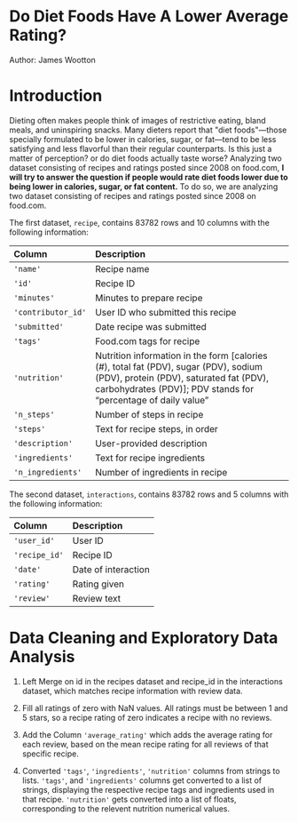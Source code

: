 # Do Diet Foods Have A Lower Average Rating?

Author: James Wootton

# Introduction

Dieting often makes people think of images of restrictive eating, bland meals, and uninspiring snacks. Many dieters report that "diet foods"—those specially formulated to be lower in calories, sugar, or fat—tend to be less satisfying and less flavorful than their regular counterparts. Is this just a matter of perception? or do diet foods actually taste worse? Analyzing two dataset consisting of recipes and ratings posted since 2008 on food.com, **I will try to answer the question if people would rate diet foods lower due to being lower in calories, sugar, or fat content.** To do so, we are analyzing two dataset consisting of recipes and ratings posted since 2008 on food.com.

The first dataset, `recipe`, contains 83782 rows and 10 columns with the following information:


| Column             | Description                                                                                                                                                |
| :----------------- | :--------------------------------------------------------------------------------------------------------------------------------------------------------- |
| `'name'`           | Recipe name                                                                                                                                                |
| `'id'`             | Recipe ID                                                                                                                                                  |
| `'minutes'`        | Minutes to prepare recipe                                                                                                                                  |
| `'contributor_id'` | User ID who submitted this recipe                                                                                                                          |
| `'submitted'`      | Date recipe was submitted                                                                                                                                  |
| `'tags'`           | Food.com tags for recipe                                                                                                                                    |
| `'nutrition'`      | Nutrition information in the form [calories (#), total fat (PDV), sugar (PDV), sodium (PDV), protein (PDV), saturated fat (PDV), carbohydrates (PDV)]; PDV stands for “percentage of daily value” |
| `'n_steps'`        | Number of steps in recipe                                                                                                                                  |
| `'steps'`          | Text for recipe steps, in order                                                                                                                             |
| `'description'`    | User-provided description                                                                                                                                  |
| `'ingredients'`    | Text for recipe ingredients                                                                                                                                 |
| `'n_ingredients'`  | Number of ingredients in recipe  

The second dataset, `interactions`, contains 83782 rows and 5 columns with the following information:

| Column        | Description         |
| :------------ | :------------------ |
| `'user_id'`   | User ID             |
| `'recipe_id'` | Recipe ID           |
| `'date'`      | Date of interaction |
| `'rating'`    | Rating given        |
| `'review'`    | Review text         |

# Data Cleaning and Exploratory Data Analysis

1. Left Merge on id in the recipes dataset and recipe_id in the interactions dataset, which matches recipe information with review data.

2. Fill all ratings of zero with NaN values. All ratings must be between 1 and 5 stars, so a recipe rating of zero indicates a recipe with no reviews.

3. Add the Column `'average_rating'` which adds the average rating for each review, based on the mean recipe rating for all reviews of that specific recipe.

4. Converted `'tags'`, `'ingredients'`, `'nutrition'` columns from strings to lists. `'tags'`, and `'ingredients'` columns get converted to a list of strings, displaying the respective recipe tags and ingredients used in that recipe. `'nutrition'` gets converted into a list of floats, corresponding to the relevent nutrition numerical values.








